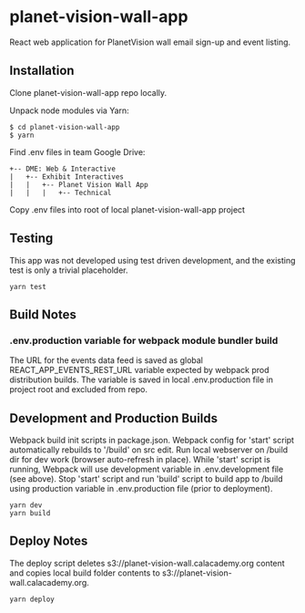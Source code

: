 # planet-vision-wall-app
React web application for PlanetVision wall email sign-up and event listing.

## Installation

Clone planet-vision-wall-app repo locally.

Unpack node modules via Yarn:

```
$ cd planet-vision-wall-app
$ yarn
```

Find .env files in team Google Drive:
```
+-- DME: Web & Interactive
|   +-- Exhibit Interactives
|   |   +-- Planet Vision Wall App
|   |   |   +-- Technical
```

Copy .env files into root of local planet-vision-wall-app project

## Testing

This app was not developed using test driven development, and the
existing test is only a trivial placeholder.

```
yarn test
```

## Build Notes

### .env.production variable for webpack module bundler build
The URL for the events data feed is saved as global REACT_APP_EVENTS_REST_URL
variable expected by webpack prod distribution builds. The variable is
saved in local .env.production file in project root and excluded from repo.

## Development and Production Builds

Webpack build init scripts in package.json. Webpack config for 'start' script
automatically rebuilds to '/build' on src edit. Run local webserver on /build
dir for dev work (browser auto-refresh in place). While 'start' script is
running, Webpack will use development variable in .env.development file (see
  above). Stop 'start' script and run 'build' script to build app to /build
  using production variable in .env.production file (prior to deployment).

```
yarn dev
yarn build
```

## Deploy Notes

The deploy script deletes s3://planet-vision-wall.calacademy.org content and
copies local build folder contents to s3://planet-vision-wall.calacademy.org.

```
yarn deploy
```
